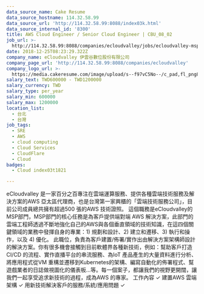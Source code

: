 ```yaml
---
data_source_name: Cake Resume
data_source_hostname: 114.32.58.99
data_source_url: 'http://114.32.58.99:8088/index03k.html'
data_source_internal_id: '8300'
title: AWS Cloud Engineer / Senior Cloud Engineer | CBU_08_02
job_url: >-
  http://114.32.58.99:8088/companies/ecloudvalley/jobs/ecloudvalley-msp-cloud-engineer
date: 2018-12-25T08:23:29.322Z
company_name: eCloudvalley 伊雲谷數位股份有限公司
company_page_url: 'http://114.32.58.99:8088/companies/ecloudvalley'
company_logo_url: >-
  https://media.cakeresume.com/image/upload/s--f97vC5No--/c_pad,fl_png8,h_200,w_200/v1620025131/plasvlv0yqm9knu5hcyb.png
salary_text: TWD600000 - TWD1200000
salary_currency: TWD
salary_type: per_year
salary_min: 600000
salary_max: 1200000
location_list:
  - 台北
  - 台灣
job_tags:
  - SRE
  - AWS
  - cloud computing
  - Cloud Services
  - CloudFlare
  - Cloud
badges:
  - Cloud index03t1821

---
```


eCloudvalley 是一家百分之百專注在雲端運算服務、提供各種雲端技術服務及解決方案的AWS 亞太區代理商，也是台灣第一家興櫃的「雲端技術服務公司」，目前公司成員總共擁有超過500 張的AWS 技術證照。 這個職務是eCloudvalley的MSP部門，MSP部門的核心任務是為客戶提供端對端 AWS 解決方案，此部門的雲端工程師透過不斷地強化自己的AWS與各個垂直領域的技術知識，在這四個關鍵領域的業務中發揮自身的專業：1) 規劃和設計、2) 建立和遷移、3) 執行和操作，以及 4) 優化。 此職位，負責為客戶建置/佈署/實作出由解決方案架構師設計的解決方案。你有很多機會接觸到目前軟體界各種新技術，例如：幫助客戶打造CI/CD 的流程、實作直播平台的串流服務、為IoT 產品產生的大量資料進行分析、將應用程式從VM 重構並遷移到Kubernetes的架構、編寫自動化的佈署程式、幫遊戲業者的日誌做視圖化的儀表板…等。每一個案子，都讓我們的視野更開闊，讓我們一起享受追求新技術的過程，成為AWS 的專家。 工作內容 ✓ 建置AWS 雲端架構 ✓ 用新技術解決客戶的服務/系統/應用問題 ✓ 